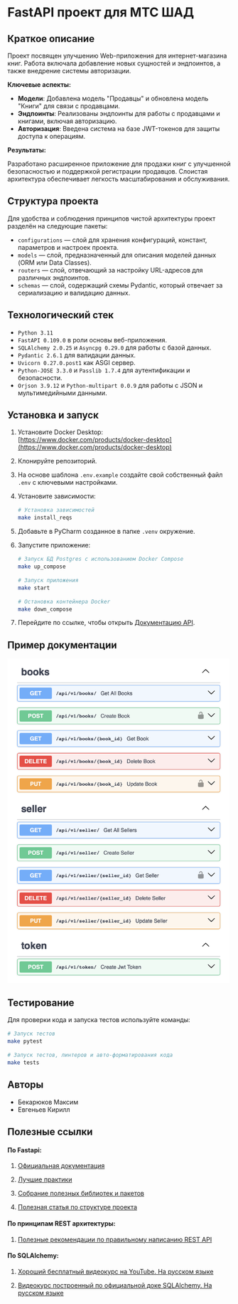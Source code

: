 # FastAPI проект для МТС ШАД

## Краткое описание

Проект посвящен улучшению Web-приложения для интернет-магазина книг.
Работа включала добавление новых сущностей и эндпоинтов, а также внедрение системы авторизации.

**Ключевые аспекты:**

- **Модели**: Добавлена модель "Продавцы" и обновлена модель "Книги" для связи с продавцами.
- **Эндпоинты**: Реализованы эндпоинты для работы с продавцами и книгами, включая авторизацию.
- **Авторизация**: Введена система на базе JWT-токенов для защиты доступа к операциям.

**Результаты:**

Разработано расширенное приложение для продажи книг с улучшенной безопасностью и поддержкой регистрации продавцов.
Слоистая архитектура обеспечивает легкость масштабирования и обслуживания.

## Структура проекта

Для удобства и соблюдения принципов чистой архитектуры проект разделён на следующие пакеты:

- `configurations` — слой для хранения конфигураций, констант, параметров и настроек проекта.
- `models` — слой, предназначенный для описания моделей данных (ORM или Data Classes).
- `routers` — слой, отвечающий за настройку URL-адресов для различных эндпоинтов.
- `schemas` — слой, содержащий схемы Pydantic, который отвечает за сериализацию и валидацию данных.

## Технологический стек

- `Python 3.11`
- `FastAPI 0.109.0` в роли основы веб-приложения.
- `SQLAlchemy 2.0.25` и `Asyncpg 0.29.0` для работы с базой данных.
- `Pydantic 2.6.1` для валидации данных.
- `Uvicorn 0.27.0.post1` как ASGI сервер.
- `Python-JOSE 3.3.0` и `Passlib 1.7.4` для аутентификации и безопасности.
- `Orjson 3.9.12` и `Python-multipart 0.0.9` для работы с JSON и мультимедийными данными.

## Установка и запуск

1. Установите Docker Desktop: [https://www.docker.com/products/docker-desktop](https://www.docker.com/products/docker-desktop)
2. Клонируйте репозиторий.
3. На основе шаблона `.env.example` создайте свой собственный файл `.env` с ключевыми настройками.
4. Установите зависимости:
   ```bash
   # Установка зависимостей
   make install_reqs
   ```
5. Добавьте в PyCharm созданное в папке `.venv` окружение.
6. Запустите приложение:
   ```bash
   # Запуск БД Postgres с использованием Docker Compose
   make up_compose
   ```
   ```bash
   # Запуск приложения
   make start
   ```
   ```bash
   # Остановка контейнера Docker
   make down_compose
   ```

7. Перейдите по ссылке, чтобы открыть [Документацию API](http://127.0.0.1:8000/docs).

## Пример документации

<img src="docs/docs_screenshot.png" width="500" alt="Пример документации API">

## Тестирование

Для проверки кода и запуска тестов используйте команды:

```bash
# Запуск тестов
make pytest
```
```bash
# Запуск тестов, линтеров и авто-форматирования кода
make tests
```

## Авторы

- Бекарюков Максим
- Евгеньев Кирилл

## Полезные ссылки

#### По Fastapi:

1. [Официальная документация](https://fastapi.tiangolo.com/)

2. [Лучшие практики](https://github.com/zhanymkanov/fastapi-best-practices)

3. [Собрание полезных библиотек и пакетов](https://github.com/mjhea0/awesome-fastapi)

4. [Полезная статья по структуре проекта](https://camillovisini.com/coding/abstracting-fastapi-services)

#### По принципам REST архитектуры:

1. [Полезные рекомендации по правильному написанию REST API](<https://github.com/stickfigure/blog/wiki/How-to-(and-how-not-to)-design-REST-APIs>)

#### По SQLAlchemy:

1. [Хороший бесплатный видеокурс на YouTube. На русском языке](https://youtube.com/playlist?list=PLeLN0qH0-mCXARD_K-USF2wHctxzEVp40&si=V7rZGqu1KVJvidLz)

2. [Видеокурс построенный по официальной доке SQLAlchemy. На русском языке](https://youtube.com/playlist?list=PLN0sMOjX-lm5Pz5EeX1rb3yilzMNT6qLM&si=ShZ41fEfSR0s0op4)
